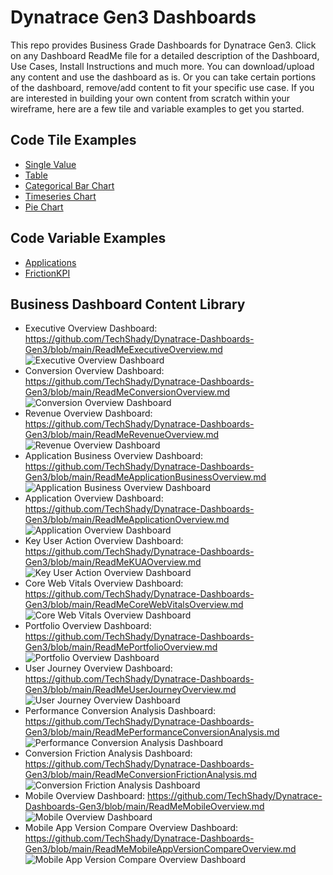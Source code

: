 # Dynatrace Gen3 Dashboards

This repo provides Business Grade Dashboards for Dynatrace Gen3. Click on any Dashboard ReadMe file for a detailed description of the Dashboard, Use Cases, Install Instructions and much more. You can download/upload any content and use the dashboard as is. Or you can take certain portions of the dashboard, remove/add content to fit your specific use case. If you are interested in building your own content from scratch within your wireframe, here are a few tile and variable examples to get you started.

## Code Tile Examples

- [Single Value](https://github.com/TechShady/Dynatrace-Dashboards-Gen3/blob/main/SingleValue.json) 
- [Table](https://github.com/TechShady/Dynatrace-Dashboards-Gen3/blob/main/Table.json) 
- [Categorical Bar Chart](https://github.com/TechShady/Dynatrace-Dashboards-Gen3/blob/main/CBC.json) 
- [Timeseries Chart](https://github.com/TechShady/Dynatrace-Dashboards-Gen3/blob/main/TSC.json) 
- [Pie Chart](https://github.com/TechShady/Dynatrace-Dashboards-Gen3/blob/main/PC.json)

## Code Variable Examples

- [Applications](https://github.com/TechShady/Dynatrace-Dashboards-Gen3/blob/main/Apps.json) 
- [FrictionKPI](https://github.com/TechShady/Dynatrace-Dashboards-Gen3/blob/main/FrictionVariable.json) 

## Business Dashboard Content Library

- Executive Overview Dashboard: https://github.com/TechShady/Dynatrace-Dashboards-Gen3/blob/main/ReadMeExecutiveOverview.md
![Executive Overview Dashboard](ExecutiveOverview.png)
- Conversion Overview Dashboard: https://github.com/TechShady/Dynatrace-Dashboards-Gen3/blob/main/ReadMeConversionOverview.md
![Conversion Overview Dashboard](ConversionOverview.png)
- Revenue Overview Dashboard: https://github.com/TechShady/Dynatrace-Dashboards-Gen3/blob/main/ReadMeRevenueOverview.md
![Revenue Overview Dashboard](RevenueOverview.png)
- Application Business Overview Dashboard: https://github.com/TechShady/Dynatrace-Dashboards-Gen3/blob/main/ReadMeApplicationBusinessOverview.md
![Application Business Overview Dashboard](ApplicationBusinessOverview.png)
- Application Overview Dashboard: https://github.com/TechShady/Dynatrace-Dashboards-Gen3/blob/main/ReadMeApplicationOverview.md
![Application Overview Dashboard](ApplicationOverview.png)
- Key User Action Overview Dashboard: https://github.com/TechShady/Dynatrace-Dashboards-Gen3/blob/main/ReadMeKUAOverview.md
![Key User Action Overview Dashboard](KUAOverview.png)
- Core Web Vitals Overview Dashboard: https://github.com/TechShady/Dynatrace-Dashboards-Gen3/blob/main/ReadMeCoreWebVitalsOverview.md
![Core Web Vitals Overview Dashboard](CoreWebVitalsOverview.png)
- Portfolio Overview Dashboard: https://github.com/TechShady/Dynatrace-Dashboards-Gen3/blob/main/ReadMePortfolioOverview.md
![Portfolio Overview Dashboard](PortfolioOverview.png)
- User Journey Overview Dashboard: https://github.com/TechShady/Dynatrace-Dashboards-Gen3/blob/main/ReadMeUserJourneyOverview.md
![User Journey Overview Dashboard](UserJourneyOverview.png)
- Performance Conversion Analysis Dashboard: https://github.com/TechShady/Dynatrace-Dashboards-Gen3/blob/main/ReadMePerformanceConversionAnalysis.md
![Performance Conversion Analysis Dashboard](PerformanceConversionAnalysis.png)
- Conversion Friction Analysis Dashboard: https://github.com/TechShady/Dynatrace-Dashboards-Gen3/blob/main/ReadMeConversionFrictionAnalysis.md
![Conversion Friction Analysis Dashboard](ConversionFrictionAnalysis.png)
- Mobile Overview Dashboard: https://github.com/TechShady/Dynatrace-Dashboards-Gen3/blob/main/ReadMeMobileOverview.md
![Mobile Overview Dashboard](MobileOverview.png)
- Mobile App Version Compare Overview Dashboard: https://github.com/TechShady/Dynatrace-Dashboards-Gen3/blob/main/ReadMeMobileAppVersionCompareOverview.md
![Mobile App Version Compare Overview Dashboard](MobileAppVersionCompareOverview.png)
